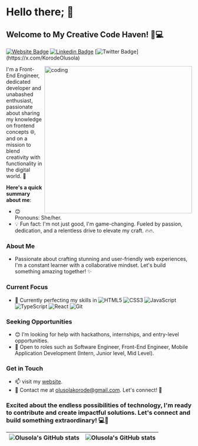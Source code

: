 # Hello there; 👋

## Welcome to My Creative Code Haven! 🎨💻

[![Website Badge](https://img.shields.io/badge/pasify.github.io-000000?style=for-the-badge&logo=Google-Chrome&logoColor=white&link=https://pasify.github.io)](https://pasify.github.io)
[![Linkedin Badge](https://img.shields.io/badge/olusola-korode-blue?style=for-the-badge&logo=Linkedin&logoColor=white&link=https://www.linkedin.com/in/olusola-korode-b62b7a216)](https://www.linkedin.com/in/olusola-korode-58b2b92b1)
[![Twitter Badge](https://img.shields.io/badge/-@KorodeOlusola_-1ca0f1?style=for-the-badge&logo=x&logoColor=white&link=https://x.com/paschalobiora_)](https://x.com/KorodeOlusola)

<img align="right" alt="coding" width="400" src="https://media3.giphy.com/media/qgQUggAC3Pfv687qPC/giphy.gif">

I'm a Front-End Engineer, dedicated developer and unabashed enthusiast, passionate about sharing my knowledge on frontend concepts 🌐, and on a mission to blend creativity with functionality in the digital world. 🚀

**Here's a quick summary about me**:

- 😊 Pronouns: She/her.
- 💡 Fun fact: I'm not just good, I'm game-changing. Fueled by passion, dedication, and a relentless drive to elevate my craft. 🔥🔥.

### About Me

- Passionate about crafting stunning and user-friendly web experiences, I'm a constant learner with a collaborative mindset. Let's build something amazing together! ✨

### Current Focus

- 🌱 Currently perfecting my skills in
  ![HTML5](https://img.shields.io/badge/-HTML5-%23E44D27?style=flat-square&logo=html5&logoColor=ffffff)
  ![CSS3](https://img.shields.io/badge/-CSS3-%231572B6?style=flat-square&logo=css3)
  ![JavaScript](https://img.shields.io/badge/-JavaScript-%23F7DF1C?style=flat-square&logo=javascript&logoColor=000000&labelColor=%23F7DF1C&color=%23FFCE5A)
  ![TypeScript](https://img.shields.io/badge/-TypeScript-007ACC?style=flat-square&logo=typescript&logoColor=white)
  ![React](https://img.shields.io/badge/-React-%23282C34?style=flat-square&logo=react)
  ![Git](https://img.shields.io/badge/-Git-%23F05032?style=flat-square&logo=git&logoColor=%23ffffff)

### Seeking Opportunities

- 😊 I’m looking for help with hackathons, internships, and entry-level opportunities.
- 💼 Open to roles such as Software Engineer, Front-End Engineer, Mobile Application Development (Intern, Junior level, Mid Level).

### Get in Touch

- 📫 visit my [website](https://pasify.github.io).
- 📧 Contact me at [olusolakorode@gmail.com](mailto:olusolakorode@gmail.com). Let's connect! 🚀

### Excited about the endless possibilities of technology, I'm ready to contribute and create impactful solutions. Let's connect and build something extraordinary! 💻🚀

| <img align="center" src="https://github-readme-stats.vercel.app/api?username=olusola-web&show_icons=true&include_all_commits=true&hide_border=true" alt="Olusola's GitHub stats" /> | <img align="center" src="https://github-readme-stats.vercel.app/api/top-langs/?username=olusola-web&langs_count=8&layout=compact&hide_border=true" alt="Olusola's GitHub stats" /> |
| ------------------------------------------------------------------------------------------------------------------------------------------------------------------------------ | ----------------------------------------------------------------------------------------------------------------------------------------------------------------------------- |
